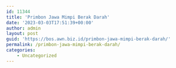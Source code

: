 ```yaml
---
id: 11344
title: 'Primbon Jawa Mimpi Berak Darah'
date: '2023-03-03T17:51:39+00:00'
author: admin
layout: post
guid: 'https://bos.awn.biz.id/primbon-jawa-mimpi-berak-darah/'
permalink: /primbon-jawa-mimpi-berak-darah/
categories:
    - Uncategorized
---
```


